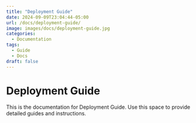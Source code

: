 ```yaml
---
title: "Deployment Guide"
date: 2024-09-09T23:04:44-05:00
url: /docs/deployment-guide/
image: images/docs/deployment-guide.jpg
categories:
  - Documentation
tags:
  - Guide
  - Docs
draft: false
---
```


# Deployment Guide

This is the documentation for Deployment Guide. Use this space to provide detailed guides and instructions.

<!--more-->
